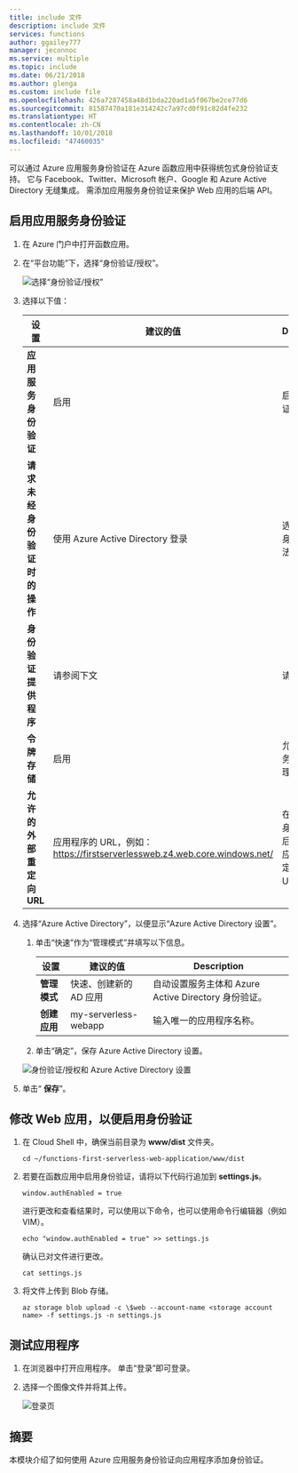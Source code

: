 ```yaml
---
title: include 文件
description: include 文件
services: functions
author: ggailey777
manager: jeconnoc
ms.service: multiple
ms.topic: include
ms.date: 06/21/2018
ms.author: glenga
ms.custom: include file
ms.openlocfilehash: 426a7287458a48d1bda220ad1a5f067be2ce77d6
ms.sourcegitcommit: 81587470a181e314242c7a97cd0f91c82d4fe232
ms.translationtype: HT
ms.contentlocale: zh-CN
ms.lasthandoff: 10/01/2018
ms.locfileid: "47460035"
---
```

可以通过 Azure 应用服务身份验证在 Azure 函数应用中获得统包式身份验证支持。 它与 Facebook、Twitter、Microsoft 帐户、Google 和 Azure Active Directory 无缝集成。 需添加应用服务身份验证来保护 Web 应用的后端 API。

## <a name="enable-app-service-authentication"></a>启用应用服务身份验证

1. 在 Azure 门户中打开函数应用。

1. 在“平台功能”下，选择“身份验证/授权”。

    ![选择“身份验证/授权”](media/functions-first-serverless-web-app/6-authorization.jpg)

1. 选择以下值：
    
    | 设置      |  建议的值   | Description                                        |
    | --- | --- | ---|
    | **应用服务身份验证** | 启用 | 启用身份验证 |
    | **请求未经身份验证时的操作** | 使用 Azure Active Directory 登录 | 选择配置的身份验证方法（见下）。 |
    | **身份验证提供程序** | 请参阅下文 | 请参阅下文 |
    | **令牌存储** | 启用 | 允许应用服务存储和管理令牌。 |
    | **允许的外部重定向 URL** | 应用程序的 URL，例如： https://firstserverlessweb.z4.web.core.windows.net/ | 在用户进行身份验证后，允许将应用服务重定向到的 URL。 |

1. 选择“Azure Active Directory”，以便显示“Azure Active Directory 设置”。

    1. 单击“快速”作为“管理模式”并填写以下信息。
    
        | 设置      |  建议的值   | Description                                        |
        | --- | --- | ---|
        | **管理模式** | 快速、创建新的 AD 应用 | 自动设置服务主体和 Azure Active Directory 身份验证。 |
        | **创建应用** | my-serverless-webapp | 输入唯一的应用程序名称。 |
    
    1. 单击“确定”，保存 Azure Active Directory 设置。

    ![身份验证/授权和 Azure Active Directory 设置](media/functions-first-serverless-web-app/6-create-aad.png)

1. 单击“ **保存**”。


## <a name="modify-the-web-app-to-enable-authentication"></a>修改 Web 应用，以便启用身份验证

1. 在 Cloud Shell 中，确保当前目录为 **www/dist** 文件夹。

    ```azurecli
    cd ~/functions-first-serverless-web-application/www/dist
    ```

1. 若要在函数应用中启用身份验证，请将以下代码行追加到 **settings.js**。

    `window.authEnabled = true`

    进行更改和查看结果时，可以使用以下命令，也可以使用命令行编辑器（例如 VIM）。

    ```azurecli
    echo "window.authEnabled = true" >> settings.js
    ```

    确认已对文件进行更改。

    ```azurecli
    cat settings.js
    ```

1. 将文件上传到 Blob 存储。

    ```azurecli
    az storage blob upload -c \$web --account-name <storage account name> -f settings.js -n settings.js
    ```


## <a name="test-the-application"></a>测试应用程序

1. 在浏览器中打开应用程序。 单击“登录”即可登录。

1. 选择一个图像文件并将其上传。

    ![登录页](media/functions-first-serverless-web-app/6-aad-auth.png)
    

## <a name="summary"></a>摘要

本模块介绍了如何使用 Azure 应用服务身份验证向应用程序添加身份验证。
